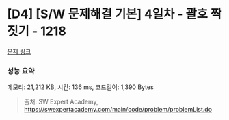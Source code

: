# [D4] [S/W 문제해결 기본] 4일차 - 괄호 짝짓기 - 1218 

[문제 링크](https://swexpertacademy.com/main/code/problem/problemDetail.do?contestProbId=AV14eWb6AAkCFAYD) 

### 성능 요약

메모리: 21,212 KB, 시간: 136 ms, 코드길이: 1,390 Bytes



> 출처: SW Expert Academy, https://swexpertacademy.com/main/code/problem/problemList.do